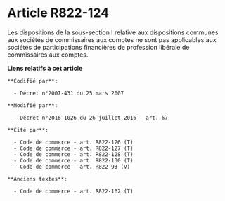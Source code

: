 # Article R822-124

Les dispositions de la sous-section I relative aux dispositions communes aux sociétés de commissaires aux comptes ne sont pas
applicables aux sociétés de participations financières de profession libérale de commissaires aux comptes.

**Liens relatifs à cet article**

	**Codifié par**:

	  - Décret n°2007-431 du 25 mars 2007

	**Modifié par**:

	  - Décret n°2016-1026 du 26 juillet 2016 - art. 67

	**Cité par**:

	  - Code de commerce - art. R822-126 (T)
	  - Code de commerce - art. R822-127 (T)
	  - Code de commerce - art. R822-128 (T)
	  - Code de commerce - art. R822-130 (T)
	  - Code de commerce - art. R822-93 (V)

	**Anciens textes**:

	  - Code de commerce - art. R822-162 (T)
